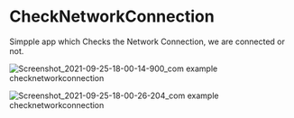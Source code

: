 # CheckNetworkConnection
Simpple app which Checks the Network Connection, we are connected or not.

![Screenshot_2021-09-25-18-00-14-900_com example checknetworkconnection](https://user-images.githubusercontent.com/68586341/134772763-e2b153ad-c0f7-49bf-9dd2-3a94eed5b0c6.jpg)

![Screenshot_2021-09-25-18-00-26-204_com example checknetworkconnection](https://user-images.githubusercontent.com/68586341/134772774-aaced21b-3bed-46d5-a8e3-a2581ef6657f.jpg)
